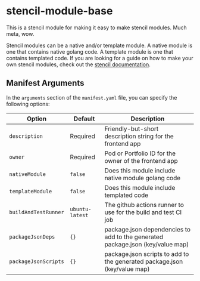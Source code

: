 # stencil-module-base

This is a stencil module for making it easy to make stencil modules.  Much meta, wow.

Stencil modules can be a native and/or template module.  A native module is one that contains native golang code.  A template module is one that contains templated code.  If you are looking for a guide on how to make your own stencil modules, check out the [stencil documentation](https://stencil.rgst.io/).

## Manifest Arguments

In the `arguments` section of the `manifest.yaml` file, you can specify the following options:

| Option               | Default         | Description                                                                    |
| -------------------- | --------------- | ------------------------------------------------------------------------------ |
| `description`        | Required        | Friendly-but-short description string for the frontend app                     |
| `owner`              | Required        | Pod or Portfolio ID for the owner of the frontend app                          |
| `nativeModule`       | `false`         | Does this module include native module golang code                             |
| `templateModule`     | `false`         | Does this module include templated code                                        |
| `buildAndTestRunner` | `ubuntu-latest` | The github actions runner to use for the build and test CI job                 |
| `packageJsonDeps`    | `{}`            | package.json dependencies to add to the generated package.json (key/value map) |
| `packageJsonScripts` | `{}`            | package.json scripts to add to the generated package.json (key/value map)      |
